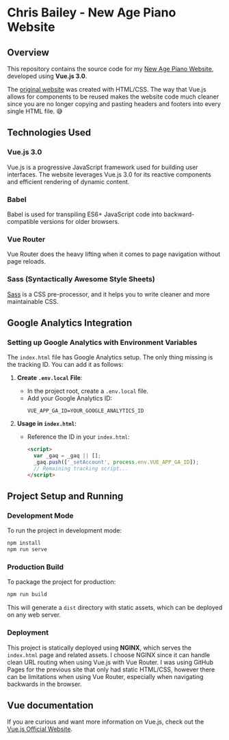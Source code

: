 # Chris Bailey - New Age Piano Website
## Overview
This repository contains the source code for my [New Age Piano Website](https://chrisbaileypiano.com), developed using **Vue.js 3.0**.

The [original website](https://github.com/chris-bailey/cbpiano-website-html) was created with HTML/CSS. The way that Vue.js allows for components to be reused makes the website code much cleaner since you are no longer copying and pasting headers and footers into every single HTML file. 😅 

## Technologies Used
### Vue.js 3.0
Vue.js is a progressive JavaScript framework used for building user interfaces. The website leverages Vue.js 3.0 for its reactive components and efficient rendering of dynamic content.

### Babel
Babel is used for transpiling ES6+ JavaScript code into backward-compatible versions for older browsers.

### Vue Router
Vue Router does the heavy lifting when it comes to page navigation without page reloads.

### Sass (Syntactically Awesome Style Sheets)
[Sass](https://sass-lang.com) is a CSS pre-processor, and it helps you to write cleaner and more maintainable CSS.

## Google Analytics Integration

### Setting up Google Analytics with Environment Variables

The `index.html` file has Google Analytics setup. The only thing missing is the tracking ID. You can add it as follows:

1. **Create `.env.local` File**:
   - In the project root, create a `.env.local` file.
   - Add your Google Analytics ID:
     ```
     VUE_APP_GA_ID=YOUR_GOOGLE_ANALYTICS_ID
     ```

2. **Usage in `index.html`**:
   - Reference the ID in your `index.html`:
     ```html
     <script>
       var _gaq = _gaq || [];
       _gaq.push(['_setAccount', process.env.VUE_APP_GA_ID]);
       // Remaining tracking script...
     </script>
     ```

## Project Setup and Running
### Development Mode
To run the project in development mode:
```bash
npm install
npm run serve
```
### Production Build
To package the project for production:
```bash
npm run build
```

This will generate a `dist` directory with static assets, which can be deployed on any web server.

### Deployment
This project is statically deployed using **NGINX**, which serves the `index.html` page and related assets. I choose NGINX since it can handle clean URL routing when using Vue.js with Vue Router. I was using GitHub Pages for the previous site that only had static HTML/CSS, however there can be limitations when using Vue Router, especially when navigating backwards in the browser.

## Vue documentation
If you are curious and want more information on Vue.js, check out the [Vue.js Official Website](https://vuejs.org).
